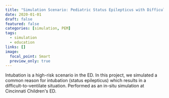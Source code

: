 ```yaml
---
title: "Simulation Scenario: Pediatric Status Epilepticus with Difficult Ventilation"
date: 2020-01-01
draft: false
featured: false
categories: [simulation, PEM]
tags:
  - simulation
  - education
links: []
image:
  focal_point: Smart
  preview_only: true
---
```

Intubation is a high-risk scenario in the ED. In this project, we simulated a common reason for intubation (status epilepticus) which results in a difficult-to-ventilate situation. Performed as an in-situ simulation at Cincinnati Children's ED.
